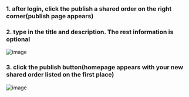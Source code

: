 ### 1. after login, click the publish a shared order on the right corner(publish page appears)

### 2. type in the title and description. The rest information is optional
![image](https://user-images.githubusercontent.com/50439378/134593344-8ab9c6d9-010d-4cdb-aacb-96c650b95229.png)

### 3. click the publish button(homepage appears with your new shared order listed on the first place)
![image](https://user-images.githubusercontent.com/50439378/134593379-b12f5108-369d-4f87-8342-01137a27ac4a.png)

